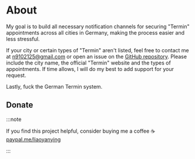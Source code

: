# About

My goal is to build all necessary notification channels for securing "Termin" appointments across all cities in Germany, making the process easier and less stressful.

If your city or certain types of "Termin" aren't listed, feel free to contact me at [n9102125@gmail.com](mailto:n9102125@gmail.com) or open an issue on the [GitHub repository](https://github.com/noworneverev/germany-termin-bot). Please include the city name, the official "Termin" website and the types of appointments. If time allows, I will do my best to add support for your request.

Lastly, fuck the German Termin system.

## Donate

:::note

If you find this project helpful, consider buying me a coffee ☕️    
[paypal.me/liaoyanying](https://www.paypal.me/liaoyanying)

:::